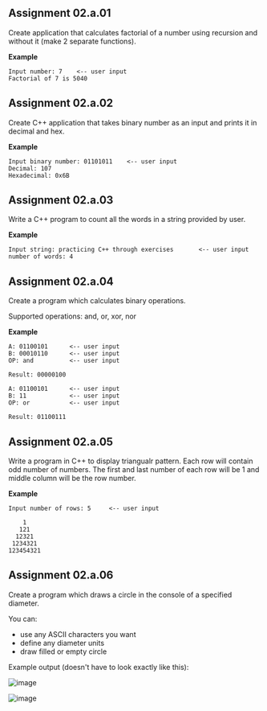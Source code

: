 ## Assignment 02.a.01
Create application that calculates factorial of a number using recursion and without it (make 2 separate functions).

**Example**

```
Input number: 7    <-- user input
Factorial of 7 is 5040
```

## Assignment 02.a.02
Create C++ application that takes binary number as an input and prints it in decimal and hex.

**Example**

```
Input binary number: 01101011    <-- user input
Decimal: 107
Hexadecimal: 0x6B
```

## Assignment 02.a.03
Write a C++ program to count all the words in a string provided by user.

**Example**

```
Input string: practicing C++ through exercises       <-- user input
number of words: 4
```

## Assignment 02.a.04
Create a program which calculates binary operations.

Supported operations: and, or, xor, nor

**Example**

```
A: 01100101      <-- user input
B: 00010110      <-- user input
OP: and          <-- user input

Result: 00000100

A: 01100101      <-- user input
B: 11            <-- user input
OP: or           <-- user input

Result: 01100111
```

## Assignment 02.a.05
Write a program in C++ to display triangualr pattern. Each row will contain odd number of numbers. The first and last number of each row will be 1 and middle column will be the row number.

**Example**

```
Input number of rows: 5     <-- user input

    1
   121
  12321
 1234321
123454321
```

## Assignment 02.a.06
Create a program which draws a circle in the console of a specified diameter.

You can:

* use any ASCII characters you want
* define any diameter units
* draw filled or empty circle

Example output (doesn't have to look exactly like this):


![image](https://github.com/hijukk/ivis_training/assets/102854293/81b6ec66-e159-42f7-8c57-9de18310c08a)

![image](https://github.com/hijukk/ivis_training/assets/102854293/1636cd98-4f75-4b1c-b538-16e51f1824b9)
